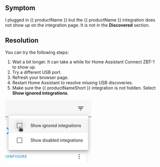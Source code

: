 ## Symptom

I plugged in {{ productName }} but the {{ productName }} integration does not show up on the integration page. It is not in the **Discovered** section.

## Resolution

You can try the following steps:

1. Wait a bit longer. It can take a while for Home Assistant Connect&nbsp;ZBT-1 to show up.
2. Try a different USB port.
3. Refresh your browser page.
4. Restart Home Assistant to resolve missing USB discoveries.
5. Make sure the {{ productNameShort }} integration is not hidden. Select **Show ignored integrations**.

  ![Screenshot showing the option to show ignored integrations](/static/img/connect-zbt-1/conbee-migrate-zha-23.png)

